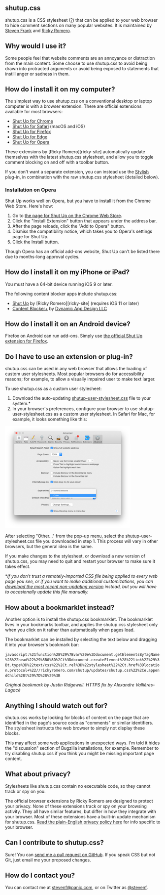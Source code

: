 ## shutup.css

shutup.css is a CSS stylesheet ([?][css-about]) that can be applied to your web browser to hide comment sections on many popular websites. It is maintained by [Steven Frank][site-steven] and [Ricky Romero][site-ricky].

## Why would I use it?

Some people feel that website comments are an annoyance or distraction from the main content. Some choose to use shutup.css to avoid being drawn into protracted arguments or avoid being exposed to statements that instill anger or sadness in them.

## How do I install it on my computer?

The simplest way to use shutup.css on a conventional desktop or laptop computer is with a browser extension. There are official extensions available for most browsers:

* [Shut Up for Chrome][ext-chrome]
* [Shut Up for Safari][ext-safari] (macOS and iOS)
* [Shut Up for Firefox][ext-firefox]
* [Shut Up for Edge][ext-edge]
* [Shut Up for Opera][ext-opera]

These extensions by [Ricky Romero][ricky-site] automatically update themselves with the latest shutup.css stylesheet, and allow you to toggle comment blocking on and off with a toolbar button.

If you don't want a separate extension, you can instead use the [Stylish][stylish-plugin] plug-in, in combination with the raw shutup.css stylesheet (detailed below).

### Installation on Opera

Shut Up works well on Opera, but you have to install it from the Chrome Web Store. Here's how:

1. Go to [the page for Shut Up on the Chrome Web Store][ext-chrome].
2. Click the "Install Extension" button that appears under the address bar.
3. After the page reloads, click the "Add to Opera" button.
4. Dismiss the compatibility notice, which takes you to Opera's settings page for Shut Up.
5. Click the Install button.

Though Opera has an official add-ons website, Shut Up can't be listed there due to months-long approval cycles.

## How do I install it on my iPhone or iPad?

You must have a 64-bit device running iOS 9 or later.

The following content blocker apps include shutup.css:

* [Shut Up][ext-safari] by [Ricky Romero][ricky-site] (requires iOS 11 or later)
* [Content Blocker+][content-blocker-plus] by [Dynamic App Design LLC][dynamic-app-design]

## How do I install it on an Android device?

Firefox on Android can run add-ons. Simply use [the official Shut Up extension for Firefox][ext-firefox].

## Do I have to use an extension or plug-in?

shutup.css can be used in any web browser that allows the loading of custom user stylesheets. Most popular browsers do for accessibility reasons; for example, to allow a visually impaired user to make text larger.

To use shutup.css as a custom user stylesheet:

1. Download the auto-updating [shutup-user-stylesheet.css][css-user] file to your system.*
2. In your browser's preferences, configure your browser to use shutup-user-stylesheet.css as a custom user stylesheet. In Safari for Mac, for example, it looks something like this:

<img alt="Safari screenshot" src="docs/safariprefs.png" width="406" />

After selecting "Other..." from the pop-up menu, select the shutup-user-stylesheet.css file you downloaded in step 1. This process will vary in other browsers, but the general idea is the same.

If you make changes to the stylesheet, or download a new version of shutup.css, you may need to quit and restart your browser to make sure it takes effect.

**If you don't trust a remotely-imported CSS file being applied to every web page you see, or if you want to make additional customizations, you can [download the most recent non-updating version][css-main] instead, but you will have to occasionally update this file manually.*

## How about a bookmarklet instead?

Another option is to install the shutup.css bookmarklet. The bookmarklet lives in your bookmarks toolbar, and applies the shutup.css stylesheet only when you click on it rather than automatically when pages load.

The bookmarklet can be installed by selecting the text below and dragging it into your browser's bookmark bar:

`javascript:%21function%28%29%7Bvar%20e%3Ddocument.getElementsByTagName%28%22head%22%29%5B0%5D%2Ct%3Ddocument.createElement%28%22link%22%29%3Bt.type%3D%22text/css%22%2Ct.rel%3D%22stylesheet%22%2Ct.href%3Dlocation.protocol+%22//rickyromero.com/shutup/updates/shutup.css%22%2Ce.appendChild%28t%29%7D%28%29%3B`

*Original bookmark by Justin Ridgewell. HTTPS fix by Alexandre Vallières-Lagacé*

## Anything I should watch out for?

shutup.css works by looking for blocks of content on the page that are identified in the page's source code as "comments" or similar identifiers. The stylesheet instructs the web browser to simply not display these blocks.

This may affect some web applications in unexpected ways. I'm told it hides the "discussion" section of Bugzilla installations, for example. Remember to try disabling shutup.css if you think you might be missing important page content.

## What about privacy?

Stylesheets like shutup.css contain no executable code, so they cannot track or spy on you.

The official browser extensions by Ricky Romero are designed to protect your privacy. None of these extensions track or spy on your browsing activity. They all have similar features, but differ in how they integrate with your browser. Most of these extensions have a built-in update mechanism for shutup.css. [Read the plain-English privacy policy here][ext-privacy] for info specific to your browser.

## Can I contribute to shutup.css?

Sure! You can [send me a pull request on GitHub][pull-request]. If you speak CSS but not Git, just email me your proposed changes.

## How do I contact you?

You can contact me at [stevenf@panic.com][email-steven], or on Twitter as [@stevenf][twitter-steven].


[ext-chrome]: https://chrome.google.com/webstore/detail/oklfoejikkmejobodofaimigojomlfim?hl=en-US&amp;gl=US  (Shut Up on the Chrome Web Store)
[ext-safari]: https://apps.apple.com/app/id1015043880  (Shut Up on the App Store)
[ext-firefox]: https://addons.mozilla.org/en-US/firefox/addon/shut-up-comment-blocker/  (Shut Up at Firefox Add-ons)
[ext-edge]: https://microsoftedge.microsoft.com/addons/detail/giifliakcgfijgkejmenachfdncbpalp  (Shut Up at Edge Add-ons)
[ext-opera]: #installation-on-opera  (Installation on Opera)
[ext-privacy]: https://rickyromero.com/shutup/privacy/  (Shut Up Privacy Policy)

[content-blocker-plus]: https://apps.apple.com/app/id1040960141  (Content Blocker+)
[dynamic-app-design]: http://dynamicappdesign.com  (Dynamic App Design LLC)
[stylish-plugin]: https://userstyles.org/  (Stylish Plugin)

[css-main]: shutup.css  (Main Stylesheet)
[css-user]: shutup-user-stylesheet.css  (User Stylesheet)
[css-about]: https://en.wikipedia.org/wiki/Style_sheet_(web_development)  ("Style sheet" on Wikipedia)
[pull-request]: https://github.com/panicsteve/shutup-css/edit/master/shutup.css  (Submit a Pull Request for shutup.css)

[site-steven]: https://stevenf.com  (Steven Frank's personal website)
[email-steven]: mailto:stevenf@panic.com  (Steven Frank's email address)
[twitter-steven]: https://twitter.com/stevenf/  (Steven Frank's Twitter profile)
[site-ricky]: https://rickyromero.com  (Ricky Romero's personal website)







